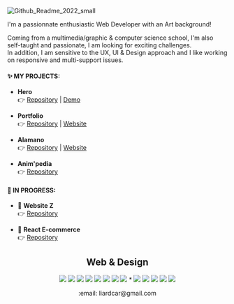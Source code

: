 ![Github_Readme_2022_small](https://user-images.githubusercontent.com/65663844/150649071-c2273d51-d2ac-4fa1-9d7b-66ca8551738b.png)  

I'm a passionnate enthusiastic Web Developer with an Art background!  

Coming from a multimedia/graphic & computer science school, I'm also self-taught and passionate, I am looking for exciting challenges.  
In addition, I am sensitive to the UX, UI & Design approach and I like working on responsive and multi-support issues.

#### :sparkles: MY PROJECTS:

- __Hero__  
👉 [Repository](https://github.com/Caro-L-dev/Hero) | [Demo](https://www.youtube.com/watch?v=yRnSeJcDcPs&t=2751s)  

- __Portfolio__  
👉 [Repository](https://github.com/Caro-L-dev/Portfolio-Gatsby) | [Website](https://stupefied-rosalind-49511b.netlify.app/)

- __Alamano__  
👉 [Repository](https://github.com/Caro-L-dev/Alamano) | [Website](https://reverent-elion-ffce4c.netlify.app/?#)

- __Anim'pedia__  
👉 [Repository](https://github.com/Caro-L-dev/Anim-pedia)

#### :construction: IN PROGRESS:

- :frog: __Website Z__  
👉 [Repository](https://github.com/Caro-L-dev/Multi-page-website-z)  


- :construction: __React E-commerce__  
👉 [Repository](https://github.com/Caro-L-dev/E-commerce)

<h2 align="center">Web & Design</h2>
<p align="center">
<img src="https://img.shields.io/badge/HTML5-E34F26?style=flat&logo=html5&logoColor=white"/>
<img src="https://img.shields.io/badge/CSS3-1572B6?style=flat&logo=css3&logoColor=white"/>
<img src="https://img.shields.io/badge/Sass-CC6699?style=flat&logo=sass&logoColor=white"/>
<img src="https://img.shields.io/badge/JavaScript-323330?style=flat&logo=javascript&logoColor=F7DF1E"/>
<img src="https://img.shields.io/badge/React-20232A?style=flat&logo=react&logoColor=61DAFB"/>
<img src="https://img.shields.io/badge/-Vue-4fc08d?style=flat&logo=vuedotjs&logoColor=fff"/>
<img src="https://img.shields.io/badge/Node.js-43853D?style=flat&logo=node.js&logoColor=white"/>
<img src="https://img.shields.io/badge/TypeScript-007ACC?style=flat&logo=typescript&logoColor=white"/>
<span>*</span>
<img src="https://img.shields.io/badge/-Photoshop-31A8FF?style=flat&logo=adobe-photoshop&logoColor=white"/>
<img src="https://img.shields.io/badge/-Illustrator-FF9A00?style=flat&logo=adobe-illustrator&logoColor=black"/>
<img src="https://img.shields.io/badge/Adobe%20After%20Effects-9999FF.svg?style=flate&logo=Adobe%20After%20Effects&logoColor=white"/>
<img src="https://img.shields.io/badge/figma-%23F24E1E.svg?style=flate&logo=figma&logoColor=white"/>
<img src="https://img.shields.io/badge/Krita-203759?style=flat&logo=krita&logoColor=EEF37B"/>
</p>

<p align="center"> :email: liardcar@gmail.com</p>
